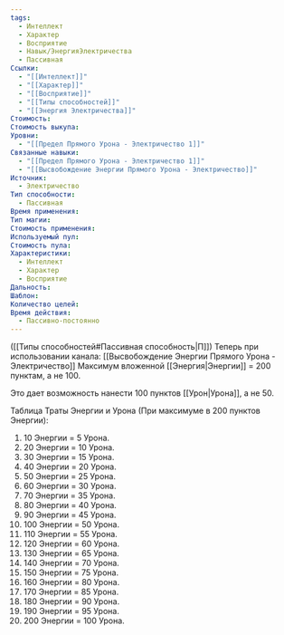 ```yaml
---
tags:
  - Интеллект
  - Характер
  - Восприятие
  - Навык/ЭнергияЭлектричества
  - Пассивная
Ссылки:
  - "[[Интеллект]]"
  - "[[Характер]]"
  - "[[Восприятие]]"
  - "[[Типы способностей]]"
  - "[[Энергия Электричества]]"
Стоимость: 
Стоимость выкупа: 
Уровни:
  - "[[Предел Прямого Урона - Электричество 1]]"
Связанные навыки:
  - "[[Предел Прямого Урона - Электричество 1]]"
  - "[[Высвобождение Энергии Прямого Урона - Электричество]]"
Источник:
  - Электричество
Тип способности:
  - Пассивная
Время применения: 
Тип магии: 
Стоимость применения: 
Используемый пул: 
Стоимость пула: 
Характеристики:
  - Интеллект
  - Характер
  - Восприятие
Дальность: 
Шаблон: 
Количество целей: 
Время действия:
  - Пассивно-постоянно
---
```

([[Типы способностей#Пассивная способность|П]]) Теперь при использовании канала: [[Высвобождение Энергии Прямого Урона - Электричество]] Максимум вложенной [[Энергия|Энергии]] = 200 пунктам, а не 100.

Это дает возможность нанести 100 пунктов [[Урон|Урона]], а не 50. 

Таблица Траты Энергии и Урона
(При максимуме в 200 пунктов Энергии):

1. 10 Энергии = 5 Урона.
2. 20 Энергии = 10 Урона.
3. 30 Энергии = 15 Урона. 
4. 40 Энергии = 20 Урона.
5. 50 Энергии = 25 Урона.
6. 60 Энергии = 30 Урона.
7. 70 Энергии = 35 Урона.
8. 80 Энергии = 40 Урона.
9. 90 Энергии = 45 Урона.
10. 100 Энергии = 50 Урона.
11. 110 Энергии = 55 Урона.
12. 120 Энергии = 60 Урона.
13. 130 Энергии = 65 Урона.
14. 140 Энергии = 70 Урона.
15. 150 Энергии = 75 Урона.
16. 160 Энергии = 80 Урона.
17. 170 Энергии = 85 Урона.
18. 180 Энергии = 90 Урона.
19. 190 Энергии = 95 Урона.
20. 200 Энергии = 100 Урона. 